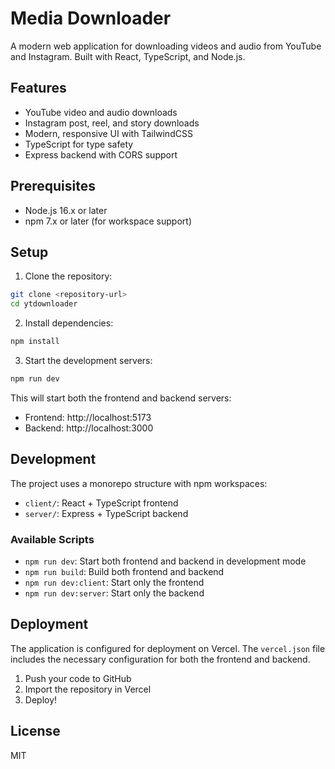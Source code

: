 # Media Downloader

A modern web application for downloading videos and audio from YouTube and Instagram. Built with React, TypeScript, and Node.js.

## Features

- YouTube video and audio downloads
- Instagram post, reel, and story downloads
- Modern, responsive UI with TailwindCSS
- TypeScript for type safety
- Express backend with CORS support

## Prerequisites

- Node.js 16.x or later
- npm 7.x or later (for workspace support)

## Setup

1. Clone the repository:
```bash
git clone <repository-url>
cd ytdownloader
```

2. Install dependencies:
```bash
npm install
```

3. Start the development servers:
```bash
npm run dev
```

This will start both the frontend and backend servers:
- Frontend: http://localhost:5173
- Backend: http://localhost:3000

## Development

The project uses a monorepo structure with npm workspaces:

- `client/`: React + TypeScript frontend
- `server/`: Express + TypeScript backend

### Available Scripts

- `npm run dev`: Start both frontend and backend in development mode
- `npm run build`: Build both frontend and backend
- `npm run dev:client`: Start only the frontend
- `npm run dev:server`: Start only the backend

## Deployment

The application is configured for deployment on Vercel. The `vercel.json` file includes the necessary configuration for both the frontend and backend.

1. Push your code to GitHub
2. Import the repository in Vercel
3. Deploy!

## License

MIT 